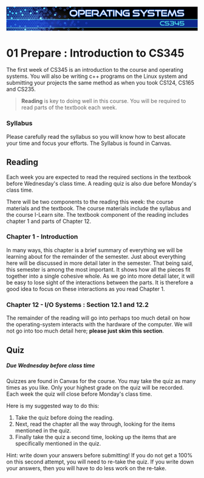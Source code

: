 ![](../images/banner.jpg)

# 01 Prepare : Introduction to CS345

The first week of CS345 is an introduction to the course and operating systems.  You will also be writing c++ programs on the Linux system and submitting your projects the same method as when you took CS124, CS165 and CS235.

> **Reading** is key to doing well in this course.  You will be required to read parts of the textbook each week.

### Syllabus

Please carefully read the syllabus so you will know how to best allocate your time and focus your efforts.  The Syllabus is found in Canvas.

## Reading

Each week you are expected to read the required sections in the textbook before Wednesday's class time. A reading quiz is also due before Monday's class time.

There will be two components to the reading this week: the course materials and the textbook. The course materials include the syllabus and the course I-Learn site. The textbook component of the reading includes chapter 1 and parts of Chapter 12.


### Chapter 1 - Introduction

In many ways, this chapter is a brief summary of everything we will be learning about for the remainder of the semester. Just about everything here will be discussed in more detail later in the semester. That being said, this semester is among the most important. It shows how all the pieces fit together into a single cohesive whole. As we go into more detail later, it will be easy to lose sight of the interactions between the parts. It is therefore a good idea to focus on these interactions as you read Chapter 1.

### Chapter 12 - I/O Systems : Section 12.1 and 12.2

The remainder of the reading will go into perhaps too much detail on how the operating-system interacts with the hardware of the computer. We will not go into too much detail here; **please just skim this section**.

## Quiz

##### Due Wednesday before class time

Quizzes are found in Canvas for the course. You may take the quiz as many times as you like. Only your highest grade on the quiz will be recorded.  Each week the quiz will close before Monday's class time.

Here is my suggested way to do this:

1.  Take the quiz before doing the reading.
2.  Next, read the chapter all the way through, looking for the items mentioned in the quiz.
3.  Finally take the quiz a second time, looking up the items that are specifically mentioned in the quiz.

Hint: write down your answers before submitting! If you do not get a 100% on this second attempt, you will need to re-take the quiz. If you write down your answers, then you will have to do less work on the re-take.
